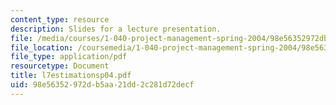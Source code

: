 ```yaml
---
content_type: resource
description: Slides for a lecture presentation.
file: /media/courses/1-040-project-management-spring-2004/98e56352972db5aa21dd2c281d72decf_l7estimationsp04.pdf
file_location: /coursemedia/1-040-project-management-spring-2004/98e56352972db5aa21dd2c281d72decf_l7estimationsp04.pdf
file_type: application/pdf
resourcetype: Document
title: l7estimationsp04.pdf
uid: 98e56352-972d-b5aa-21dd-2c281d72decf
---
```


